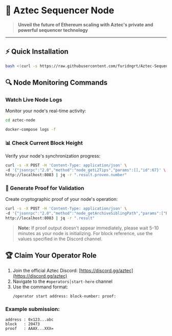 # 🔮 Aztec Sequencer Node

> **Unveil the future of Ethereum scaling with Aztec's private and powerful sequencer technology**

---

## ⚡️ Quick Installation

```bash
bash <(curl -s https://raw.githubusercontent.com/furidngrt/Aztec-Sequencer-Node/refs/heads/master/Aztec.sh)
```

## 🔍 Node Monitoring Commands

### Watch Live Node Logs
Monitor your node's real-time activity:

```bash
cd aztec-node
```
```bash
docker-compose logs -f
```

### 📊 Check Current Block Height
Verify your node's synchronization progress:

```bash
curl -s -X POST -H 'Content-Type: application/json' \
-d '{"jsonrpc":"2.0","method":"node_getL2Tips","params":[],"id":67}' \
http://localhost:8083 | jq -r ".result.proven.number"
```

### 🔐 Generate Proof for Validation
Create cryptographic proof of your node's operation:

```bash
curl -s -X POST -H 'Content-Type: application/json' \
-d '{"jsonrpc":"2.0","method":"node_getArchiveSiblingPath","params":["BLOCK NUMBER","BLOCK NUMBER"],"id":67}' \
http://localhost:8083 | jq -r ".result"
```

> **Note:** If proof output doesn't appear immediately, please wait 5-10 minutes as your node is initializing. For block reference, use the values specified in the Discord channel.

## 🏆 Claim Your Operator Role

1. Join the official Aztec Discord: [https://discord.gg/aztec](https://discord.gg/aztec)
2. Navigate to the `#operators│start-here` channel
3. Use the command format:
   ```
   /operator start address: block-number: proof:
   ```

### Example submission:
```
address : 0x123...abc
block   : 20473
proof   : AAAX...XXX=
```

